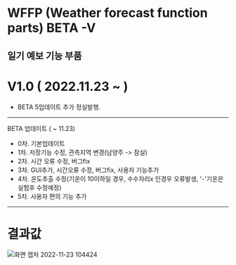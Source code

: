 # WFFP (Weather forecast function parts) BETA -V

일기 예보 기능 부품
------------------

# V1.0 ( 2022.11.23 ~ )
 - BETA 5업데이트 추가 정실발행.
 
-------------------
 BETA 업데이트 ( ~ 11.23)
 - 0차. 기본업데이트
 - 1차. 저장기능 수정, 관측지역 변경(남양주 -> 잠실)
 - 2차. 시간 오류 수정, 버그fix
 - 3차. GUI추가, 시간오류 수정, 버그fix, 사용자 기능추가
 - 4차. 온도추출 수정(기온이 10이하일 경우, 수수자리x 인경우 오류발생, '-'기온은 실험후 수정예정)
 - 5차. 사용자 편의 기능 추가
 ------------------
# 결과값
![화면 캡처 2022-11-23 104424](https://user-images.githubusercontent.com/79848348/203454490-07ca6409-23c1-4c8d-9627-3bbd31ddfc3d.png)
